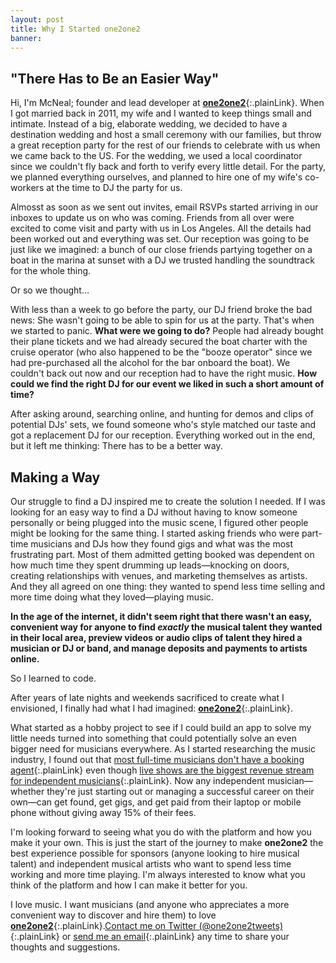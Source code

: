 ```yaml
---
layout: post
title: Why I Started one2one2
banner: 
---
```


## "There Has to Be an Easier Way"

Hi, I'm McNeal; founder and lead developer at [**one2one2**](https://one2one2.com){:.plainLink}. When I got married back in 2011, my wife and I wanted to keep things small and intimate. Instead of a big, elaborate wedding, we decided to have a destination wedding and host a small ceremony with our families, but throw a great reception party for the rest of our friends to celebrate with us when we came back to the US. For the wedding, we used a local coordinator since we couldn't fly back and forth to verify every little detail. For the party, we planned everything ourselves, and planned to hire one of my wife's co-workers at the time to DJ the party for us. 

Almosst as soon as we sent out invites, email RSVPs started arriving in our inboxes to update us on who was coming. Friends from all over were excited to come visit and party with us in Los Angeles. All the details had been worked out and everything was set. Our reception was going to be just like we imagined: a bunch of our close friends partying together on a boat in the marina at sunset with a DJ we trusted handling the soundtrack for the whole thing.  

Or so we thought&hellip;  

With less than a week to go before the party, our DJ friend broke the bad news: She wasn't going to be able to spin for us at the party. That's when we started to panic. **What were we going to do?** People had already bought their plane tickets and we had already secured the boat charter with the cruise operator (who also happened to be the "booze operator" since we had pre-purchased all the alcohol for the bar onboard the boat). We couldn't back out now and our reception had to have the right music. **How could we find the right DJ for our event we liked in such a short amount of time?**

After asking around, searching online, and hunting for demos and clips of potential DJs' sets, we found someone who's style matched our taste and got a replacement DJ for our reception. Everything worked out in the end, but it left me thinking: There has to be a better way. 

## Making a Way

Our struggle to find a DJ inspired me to create the solution I needed. If I was looking for an easy way to find a DJ without having to know someone personally or being plugged into the music scene, I figured other people might be looking for the same thing. I started asking friends who were part-time musicians and DJs how they found gigs and what was the most frustrating part. Most of them admitted getting booked was dependent on how much time they spent drumming up leads&mdash;knocking on doors, creating relationships with venues, and marketing themselves as artists. And they all agreed on one thing: they wanted to spend less time selling and more time doing what they loved&mdash;playing music. 

**In the age of the internet, it didn't seem right that there wasn't an easy, convenient way for anyone to find _exactly_ the musical talent they wanted in their local area, preview videos or audio clips of talent they hired a musician or DJ or band, and manage deposits and payments to artists online.**  

So I learned to code.

After years of late nights and weekends sacrificed to create what I envisioned, I finally had what I had imagined: [**one2one2**](https://one2one2.com){:.plainLink}. 

What started as a hobby project to see if I could build an app to solve my little needs turned into something that could potentially solve an even bigger need for musicians everywhere. As I started researching the music industry, I found out that [most full-time musicians don't have a booking agent](https://youtu.be/sRt5wVFhHC0?t=2089){:.plainLink} even though [live shows are the biggest revenue stream for independent musicians](https://www.businessinsider.com/how-do-musicians-make-money-2018-10){:.plainLink}. Now any independent musician&mdash;whether they're just starting out or managing a successful career on their own&mdash;can get found, get gigs, and get paid from their laptop or mobile phone without giving away 15% of their fees.

I'm looking forward to seeing what you do with the platform and how you make it your own. This is just the start of the journey to make **one2one2** the best experience possible for sponsors (anyone looking to hire musical talent) and independent musical artists who want to spend less time working and more time playing. I'm always interested to know what you think of the platform and how I can make it better for you. 

I love music. I want musicians (and anyone who appreciates a more convenient way to discover and hire them) to love [**one2one2**](https://one2one2.com){:.plainLink}.[Contact me on Twitter (@one2one2tweets)](https://twitter.com/One2One2tweets){:.plainLink} or [send me an email](mailto:check@one2one2.com){:.plainLink} any time to share your thoughts and suggestions. 